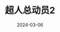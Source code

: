 ---
layout: page
title: 超人总动员2 
description: >
  中规中矩。
category: 电影
img: assets/img/movie/2024/chao_ren_zong_dong_yuan_2.webp
star: 4
date: 2024-03-06
---